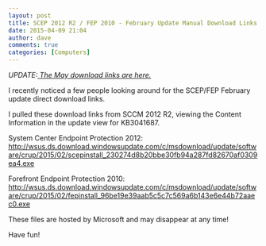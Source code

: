 ```yaml
---
layout: post
title: SCEP 2012 R2 / FEP 2010 - February Update Manual Download Links (KB3041687)
date: 2015-04-09 21:04
author: dave
comments: true
categories: [Computers]
---
```

<em>UPDATE</em><em>:</em><a href="http://tookitaway.co.uk/scep-2012-r2-fep-2010-may-update-manual-download-links-kb3049560/"><em> The May download links are here.</em></a>

I recently noticed a few people looking around for the SCEP/FEP February update direct download links.

I pulled these download links from SCCM 2012 R2, viewing the Content Information in the update view for KB3041687.

System Center Endpoint Protection 2012: <a href="http://wsus.ds.download.windowsupdate.com/c/msdownload/update/software/crup/2015/02/scepinstall_230274d8b20bbe30fb94a287fd82670af0309ea4.exe">http://wsus.ds.download.windowsupdate.com/c/msdownload/update/software/crup/2015/02/scepinstall_230274d8b20bbe30fb94a287fd82670af0309ea4.exe</a>

Forefront Endpoint Protection 2010: <a href="http://wsus.ds.download.windowsupdate.com/c/msdownload/update/software/crup/2015/02/fepinstall_96be19e39aab5c5c7c569a6b143e6e44b72aaec0.exe">http://wsus.ds.download.windowsupdate.com/c/msdownload/update/software/crup/2015/02/fepinstall_96be19e39aab5c5c7c569a6b143e6e44b72aaec0.exe</a>

These files are hosted by Microsoft and may disappear at any time!

Have fun!
